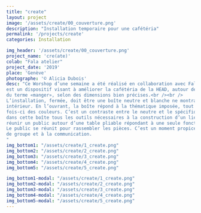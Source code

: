 ```yaml
---
title: "create"
layout: project
image: '/assets/create/00_couverture.png'
description: "Installation temporaire pour une cafétéria"
permalink: '/projects/create'
categories: Installation

img_header: '/assets/create/00_couverture.png'
project_name: 'cre(ate)'
colab: "Fala atelier"
project_date: '2019'
place: 'Genève'
photographe: '© Alicia Dubois'
desc: "Ce Worshop d’une semaine a été réalisé en collaboration avec Fala Atelier. Cre(ate)
est un dispositif visant à améliorer la cafétéria de la HEAD, autour de la thématique
du terme «manger», selon des dimensions bien précises.<br /><br />
L’installation, fermée, doit être une boîte neutre et blanche ne montrant rien de son
intérieur. En l’ouvrant, la boîte répond à la thématique imposée, tout en utilisant cette
fois-ci des couleurs. C’est un contraste entre le neutre et le spécifique. On trouve
dans cette boîte tous les outils nécessaires à la construction d’un lieu imaginé pour
réunir un public autour d’une table pliable répondant à une seule fonction: manger.<br /><br />
Le public se réunit pour rassembler les pièces. C’est un moment propice à la cohésion
de groupe et à la communication.
"
img_bottom1: "/assets/create/1_create.png"
img_bottom2: "/assets/create/2_create.png"
img_bottom3: "/assets/create/3_create.png"
img_bottom4: "/assets/create/4_create.png"
img_bottom5: "/assets/create/5_create.png"

img_bottom1-modal: "/assets/create/1_create.png"
img_bottom2-modal: "/assets/create/2_create.png"
img_bottom3-modal: "/assets/create/3_create.png"
img_bottom4-modal: "/assets/create/4_create.png"
img_bottom5-modal: "/assets/create/5_create.png"
---
```

